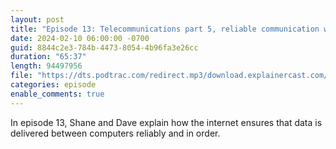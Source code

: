 ```yaml
---
layout: post
title: "Episode 13: Telecommunications part 5, reliable communication with TCP"
date: 2024-02-10 06:00:00 -0700
guid: 8844c2e3-784b-4473-8054-4b96fa3e26cc
duration: "65:37"
length: 94497956
file: "https://dts.podtrac.com/redirect.mp3/download.explainercast.com/explainercast-013.mp3"
categories: episode
enable_comments: true
---
```


In episode 13, Shane and Dave explain how the internet ensures that data is delivered between
computers reliably and in order.
